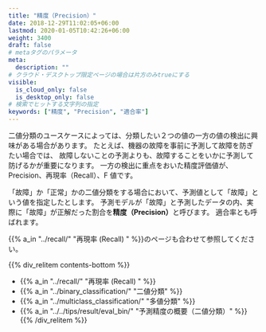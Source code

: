 ```yaml
---
title: "精度（Precision）"
date: 2018-12-29T11:02:05+06:00
lastmod: 2020-01-05T10:42:26+06:00
weight: 3400
draft: false
# metaタグのパラメータ
meta:
  description: ""
# クラウド・デスクトップ限定ページの場合は片方のみtrueにする
visible:
  is_cloud_only: false
  is_desktop_only: false
# 検索でヒットする文字列の指定
keywords: ["精度", "Precision", "適合率"]
---
```


二値分類のユースケースによっては、分類したい２つの値の一方の値の検出に興味がある場合があります。 たとえば、機器の故障を事前に予測して故障を防ぎたい場合では、 故障しないことの予測よりも、故障することをいかに予測して防げるかが重要になります。 一方の検出に重点をおいた精度評価値が、Precision、再現率（Recall）、F 値です。

「故障」か「正常」かの二値分類をする場合において、予測値として「故障」という値を指定したとします。
予測モデルが「故障」と予測したデータの内、実際に「故障」が正解だった割合を<b>精度（Precision）</b>と呼びます。
適合率とも呼ばれます。

{{% a_in "../recall/" "再現率 (Recall) " %}}のページも合わせて参照してください。

{{% div_relitem contents-bottom %}}

- {{% a_in "../recall/" "再現率 (Recall) " %}}
- {{% a_in "../binary_classification/" "二値分類" %}}
- {{% a_in "../multiclass_classification/" "多値分類" %}}
- {{% a_in "../../tips/result/eval_bin/" "予測精度の概要（二値分類）" %}}
  {{% /div_relitem %}}
